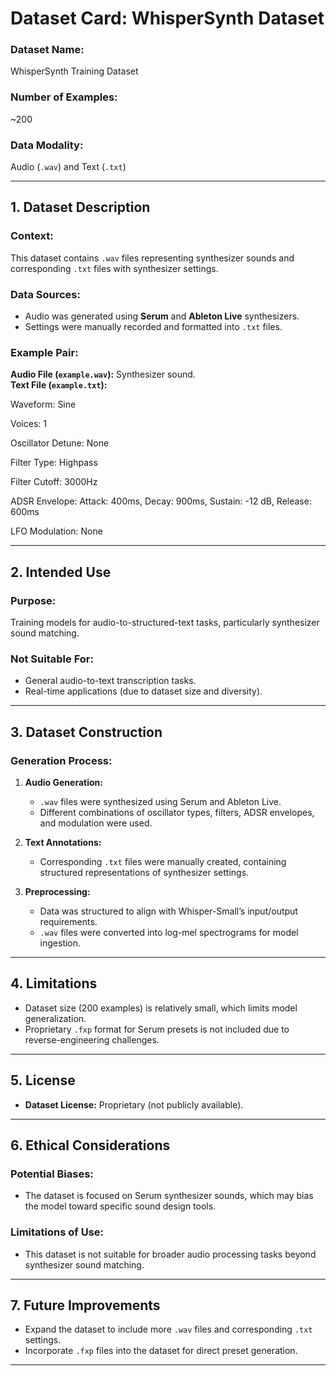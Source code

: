 # **Dataset Card: WhisperSynth Dataset**

### **Dataset Name:** 
WhisperSynth Training Dataset

### **Number of Examples:** 
~200

### **Data Modality:** 
Audio (`.wav`) and Text (`.txt`)

---

## **1. Dataset Description**
### **Context:**  
This dataset contains `.wav` files representing synthesizer sounds and corresponding `.txt` files with synthesizer settings.  

### **Data Sources:**  
- Audio was generated using **Serum** and **Ableton Live** synthesizers.  
- Settings were manually recorded and formatted into `.txt` files.  

### **Example Pair:**  
**Audio File (`example.wav`):** Synthesizer sound.  
**Text File (`example.txt`):**  

Waveform: Sine

Voices: 1

Oscillator Detune: None

Filter Type: Highpass

Filter Cutoff: 3000Hz

ADSR Envelope: Attack: 400ms, Decay: 900ms, Sustain: -12 dB, Release: 600ms

LFO Modulation: None


---

## **2. Intended Use**
### **Purpose:**  
Training models for audio-to-structured-text tasks, particularly synthesizer sound matching.  

### **Not Suitable For:**  
- General audio-to-text transcription tasks.  
- Real-time applications (due to dataset size and diversity).  

---

## **3. Dataset Construction**
### **Generation Process:**  
1. **Audio Generation:**  
   - `.wav` files were synthesized using Serum and Ableton Live.  
   - Different combinations of oscillator types, filters, ADSR envelopes, and modulation were used.  

2. **Text Annotations:**  
   - Corresponding `.txt` files were manually created, containing structured representations of synthesizer settings.  

3. **Preprocessing:**  
   - Data was structured to align with Whisper-Small’s input/output requirements.  
   - `.wav` files were converted into log-mel spectrograms for model ingestion.  

---

## **4. Limitations**
- Dataset size (200 examples) is relatively small, which limits model generalization.  
- Proprietary `.fxp` format for Serum presets is not included due to reverse-engineering challenges.  

---

## **5. License**
- **Dataset License:** Proprietary (not publicly available).  

---

## **6. Ethical Considerations**
### **Potential Biases:**  
- The dataset is focused on Serum synthesizer sounds, which may bias the model toward specific sound design tools.  

### **Limitations of Use:**  
- This dataset is not suitable for broader audio processing tasks beyond synthesizer sound matching.  

---

## **7. Future Improvements**
- Expand the dataset to include more `.wav` files and corresponding `.txt` settings.  
- Incorporate `.fxp` files into the dataset for direct preset generation.  

---
